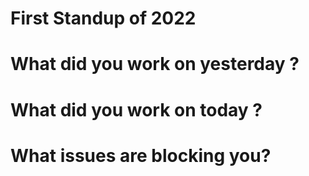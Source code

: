# First Standup of 2022  
  
    
# What did you work on yesterday ?  
  
  
# What did you work on today ?
  

  
# What issues are blocking you?

